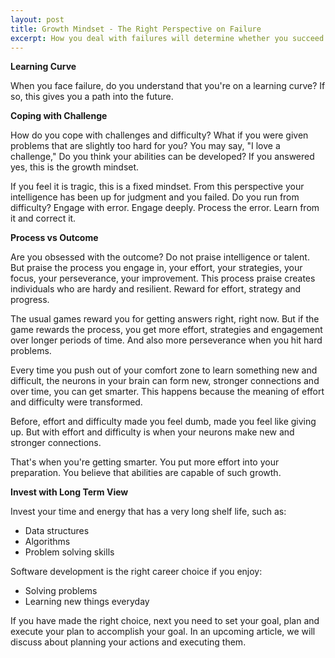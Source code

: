 ```yaml
---
layout: post
title: Growth Mindset - The Right Perspective on Failure
excerpt: How you deal with failures will determine whether you succeed in your career or not. Learn how to cope with challenges. Avoid the fixed mindset and adopt a growth mindset.
---
```


**Learning Curve**

When you face failure, do you understand that you're on a learning curve? If so, this gives you a path into the future.

**Coping with Challenge**

How do you cope with challenges and difficulty? What if you were given problems that are slightly too hard for you? You may say, "I love a challenge," Do you think your abilities can be developed? If you answered yes, this is the growth mindset.

If you feel it is tragic, this is a fixed mindset. From this perspective your intelligence has been up for judgment and you failed. Do you run from difficulty? Engage with error. Engage deeply. Process the error. Learn from it and correct it.

**Process vs Outcome**

Are you obsessed with the outcome? Do not praise intelligence or talent. But praise the process you engage in, your effort, your strategies, your focus, your perseverance, your improvement. This process praise creates individuals who are hardy and resilient. Reward for effort, strategy and progress.

The usual games reward you for getting answers right, right now. But if the game rewards the process, you get more effort, strategies and engagement over longer periods of time.  And also more perseverance when you hit hard problems.

Every time you push out of your comfort zone to learn something new and difficult, the neurons in your brain can form new, stronger connections and over time, you can get smarter. This happens because the meaning of effort and difficulty were transformed.

Before, effort and difficulty made you feel dumb, made you feel like giving up. But with effort and difficulty is when your neurons make new and stronger connections.

That's when you're getting smarter. You put more effort into your preparation. You believe that abilities are capable of such growth.

**Invest with Long Term View**

Invest your time and energy that has a very long shelf life, such as:

- Data structures
- Algorithms
- Problem solving skills 

Software development is the right career choice if you enjoy:

- Solving problems
- Learning new things everyday

If you have made the right choice, next you need to set your goal, plan and execute your plan to accomplish your goal. In an upcoming article, we will discuss about planning your actions and executing them.
